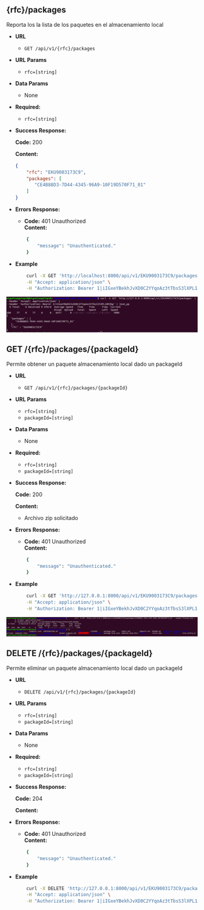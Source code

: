 ## {rfc}/packages
Reporta los la lista de los paquetes en el almacenamiento local
-   **URL**

    - `GET /api/v1/{rfc}/packages`

-   **URL Params**
     - `rfc=[string]`
-   **Data Params**
    - None
- **Required:**
    -   `rfc=[string]`
-   **Success Response:**

    **Code:** 200

    **Content:**

    ```json
    {
        "rfc": "EKU9003173C9",
        "packages": [
           "CE4B88D3-7D44-4345-96A9-10F19D570F71_01"
        ]
    }
    ```
    
*   **Errors Response:**

    * **Code:** 401 Unauthorized <br />
      **Content:**
    ```bash
        {
            "message": "Unauthenticated."
        }
     ```

-   **Example**
    ```bash
        curl -X GET 'http://localhost:8000/api/v1/EKU9003173C9/packages' \
        -H "Accept: application/json" \
        -H "Authorization: Bearer 1|iIGxeYBekhJvXD0C2YYqoAz3tTbsS3lXPL18Mjbg"
    ```
![example-{rfc}-packages](../docs/img/{rfc}-packages.png)

## GET /{rfc}/packages/{packageId}
Permite obtener un paquete  almacenamiento local dado un packageId
-   **URL**

    - `GET /api/v1/{rfc}/packages/{packageId}`

-   **URL Params**
    - `rfc=[string]`
    - `packageId=[string]`
-   **Data Params**
    - None
- **Required:**
    -   `rfc=[string]`
    -   `packageId=[string]`
-   **Success Response:**

    **Code:** 200

    **Content:**
      - Archivo zip solicitado

*   **Errors Response:**

    * **Code:** 401 Unauthorized <br />
      **Content:**
    ```bash
        {
            "message": "Unauthenticated."
        }
     ```

-   **Example**
    ```bash
        curl -X GET 'http://127.0.0.1:8000/api/v1/EKU9003173C9/packages/CE4B88D3-7D44-4345-96A9-10F19D570F71_01' --output filezip.zip \
        -H "Accept: application/json" \
        -H "Authorization: Bearer 1|iIGxeYBekhJvXD0C2YYqoAz3tTbsS3lXPL18Mjbg"
    ```
![example-GET-{rfc}-packages-{packageId}](../docs/img/GET-{rfc}-packages-{packageId}.png)


## DELETE /{rfc}/packages/{packageId}

Permite eliminar un paquete  almacenamiento local dado un packageId
-   **URL**

    - `DELETE /api/v1/{rfc}/packages/{packageId}`

-   **URL Params**
    - `rfc=[string]`
    - `packageId=[string]`
-   **Data Params**
    - None
- **Required:**
    -   `rfc=[string]`
    -   `packageId=[string]`
-   **Success Response:**

    **Code:** 204

    **Content:**


*   **Errors Response:**

    * **Code:** 401 Unauthorized <br />
      **Content:**
    ```bash
        {
            "message": "Unauthenticated."
        }
     ```

-   **Example**
    ```bash
        curl -X DELETE 'http://127.0.0.1:8000/api/v1/EKU9003173C9/packages/CE4B88D3-7D44-4345-96A9-10F19D570F71_01' \
        -H "Accept: application/json" \
        -H "Authorization: Bearer 1|iIGxeYBekhJvXD0C2YYqoAz3tTbsS3lXPL18Mjbg"
    ```

